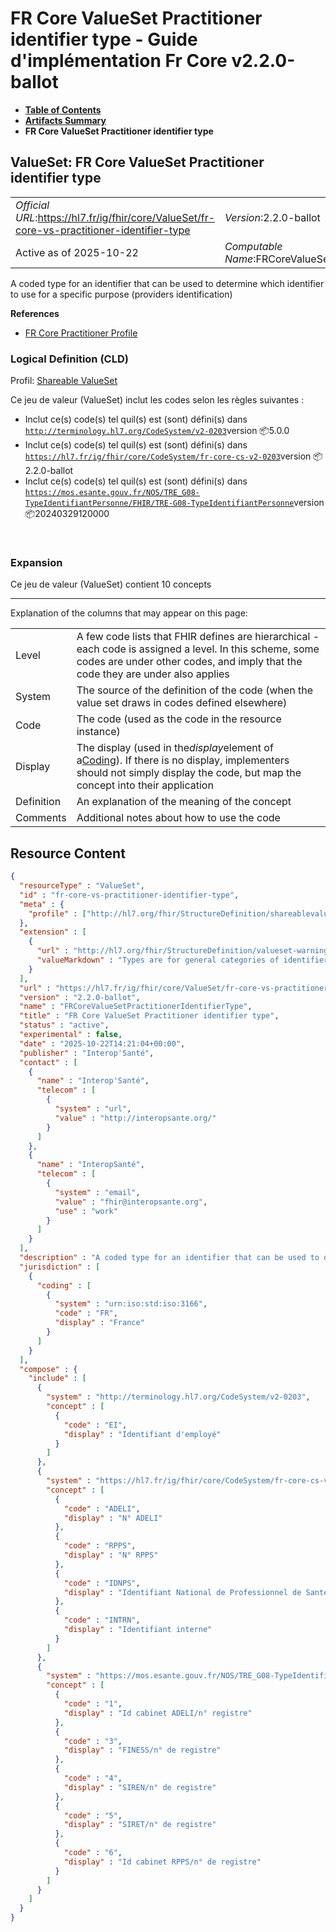 # FR Core ValueSet Practitioner identifier type - Guide d'implémentation Fr Core v2.2.0-ballot

* [**Table of Contents**](toc.md)
* [**Artifacts Summary**](artifacts.md)
* **FR Core ValueSet Practitioner identifier type**

## ValueSet: FR Core ValueSet Practitioner identifier type 

| | |
| :--- | :--- |
| *Official URL*:https://hl7.fr/ig/fhir/core/ValueSet/fr-core-vs-practitioner-identifier-type | *Version*:2.2.0-ballot |
| Active as of 2025-10-22 | *Computable Name*:FRCoreValueSetPractitionerIdentifierType |

 
A coded type for an identifier that can be used to determine which identifier to use for a specific purpose (providers identification) 

 **References** 

* [FR Core Practitioner Profile](StructureDefinition-fr-core-practitioner.md)

### Logical Definition (CLD)

Profil: [Shareable ValueSet](http://hl7.org/fhir/R4/shareablevalueset.html)

Ce jeu de valeur (ValueSet) inclut les codes selon les règles suivantes :

* Inclut ce(s) code(s) tel quil(s) est (sont) défini(s) dans [`http://terminology.hl7.org/CodeSystem/v2-0203`](http://terminology.hl7.org/6.5.0/CodeSystem-v2-0203.html)version 📦5.0.0
* Inclut ce(s) code(s) tel quil(s) est (sont) défini(s) dans [`https://hl7.fr/ig/fhir/core/CodeSystem/fr-core-cs-v2-0203`](CodeSystem-fr-core-cs-v2-0203.md)version 📦2.2.0-ballot 
* Inclut ce(s) code(s) tel quil(s) est (sont) défini(s) dans [`https://mos.esante.gouv.fr/NOS/TRE_G08-TypeIdentifiantPersonne/FHIR/TRE-G08-TypeIdentifiantPersonne`](https://interop.esante.gouv.fr/terminologies/1.2.0/CodeSystem-TRE-G08-TypeIdentifiantPersonne.html)version 📦20240329120000 

 

### Expansion

Ce jeu de valeur (ValueSet) contient 10 concepts

-------

 Explanation of the columns that may appear on this page: 

| | |
| :--- | :--- |
| Level | A few code lists that FHIR defines are hierarchical - each code is assigned a level. In this scheme, some codes are under other codes, and imply that the code they are under also applies |
| System | The source of the definition of the code (when the value set draws in codes defined elsewhere) |
| Code | The code (used as the code in the resource instance) |
| Display | The display (used in the*display*element of a[Coding](http://hl7.org/fhir/R4/datatypes.html#Coding)). If there is no display, implementers should not simply display the code, but map the concept into their application |
| Definition | An explanation of the meaning of the concept |
| Comments | Additional notes about how to use the code |



## Resource Content

```json
{
  "resourceType" : "ValueSet",
  "id" : "fr-core-vs-practitioner-identifier-type",
  "meta" : {
    "profile" : ["http://hl7.org/fhir/StructureDefinition/shareablevalueset"]
  },
  "extension" : [
    {
      "url" : "http://hl7.org/fhir/StructureDefinition/valueset-warning",
      "valueMarkdown" : "Types are for general categories of identifiers. See [the identifier registry](identifier-registry.h     tml) for a list of common identifier systems"
    }
  ],
  "url" : "https://hl7.fr/ig/fhir/core/ValueSet/fr-core-vs-practitioner-identifier-type",
  "version" : "2.2.0-ballot",
  "name" : "FRCoreValueSetPractitionerIdentifierType",
  "title" : "FR Core ValueSet Practitioner identifier type",
  "status" : "active",
  "experimental" : false,
  "date" : "2025-10-22T14:21:04+00:00",
  "publisher" : "Interop'Santé",
  "contact" : [
    {
      "name" : "Interop'Santé",
      "telecom" : [
        {
          "system" : "url",
          "value" : "http://interopsante.org/"
        }
      ]
    },
    {
      "name" : "InteropSanté",
      "telecom" : [
        {
          "system" : "email",
          "value" : "fhir@interopsante.org",
          "use" : "work"
        }
      ]
    }
  ],
  "description" : "A coded type for an identifier that can be used to determine which identifier to use for a specific purpose (providers identification)",
  "jurisdiction" : [
    {
      "coding" : [
        {
          "system" : "urn:iso:std:iso:3166",
          "code" : "FR",
          "display" : "France"
        }
      ]
    }
  ],
  "compose" : {
    "include" : [
      {
        "system" : "http://terminology.hl7.org/CodeSystem/v2-0203",
        "concept" : [
          {
            "code" : "EI",
            "display" : "Identifiant d'employé"
          }
        ]
      },
      {
        "system" : "https://hl7.fr/ig/fhir/core/CodeSystem/fr-core-cs-v2-0203",
        "concept" : [
          {
            "code" : "ADELI",
            "display" : "N° ADELI"
          },
          {
            "code" : "RPPS",
            "display" : "N° RPPS"
          },
          {
            "code" : "IDNPS",
            "display" : "Identifiant National de Professionnel de Santé"
          },
          {
            "code" : "INTRN",
            "display" : "Identifiant interne"
          }
        ]
      },
      {
        "system" : "https://mos.esante.gouv.fr/NOS/TRE_G08-TypeIdentifiantPersonne/FHIR/TRE-G08-TypeIdentifiantPersonne",
        "concept" : [
          {
            "code" : "1",
            "display" : "Id cabinet ADELI/n° registre"
          },
          {
            "code" : "3",
            "display" : "FINESS/n° de registre"
          },
          {
            "code" : "4",
            "display" : "SIREN/n° de registre"
          },
          {
            "code" : "5",
            "display" : "SIRET/n° de registre"
          },
          {
            "code" : "6",
            "display" : "Id cabinet RPPS/n° de registre"
          }
        ]
      }
    ]
  }
}

```
